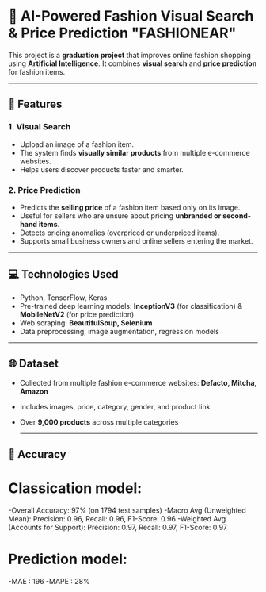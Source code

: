 # :womans_hat: AI-Powered Fashion Visual Search & Price Prediction "FASHIONEAR"

This project is a **graduation project** that improves online fashion shopping using **Artificial Intelligence**. It combines **visual search** and **price prediction** for fashion items.

---

## 📌  Features

### 1. Visual Search
- Upload an image of a fashion item.
- The system finds **visually similar products** from multiple e-commerce websites.
- Helps users discover products faster and smarter.

### 2. Price Prediction
- Predicts the **selling price** of a fashion item based only on its image.
- Useful for sellers who are unsure about pricing **unbranded or second-hand items**.
- Detects pricing anomalies (overpriced or underpriced items).
- Supports small business owners and online sellers entering the market.

---

## 💻 Technologies Used
- Python, TensorFlow, Keras
- Pre-trained deep learning models: **InceptionV3** (for classification) & **MobileNetV2** (for price prediction)
- Web scraping: **BeautifulSoup, Selenium**
- Data preprocessing, image augmentation, regression models

---

## 🌐 Dataset
- Collected from multiple fashion e-commerce websites: **Defacto, Mitcha, Amazon**
- Includes images, price, category, gender, and product link
- Over **9,000 products** across multiple categories

  ---

## 🎯 Accuracy 
# Classication model:
-Overall Accuracy: 97% (on 1794 test samples)
-Macro Avg (Unweighted Mean): Precision: 0.96, Recall: 0.96, F1-Score: 0.96
-Weighted Avg (Accounts for Support): Precision: 0.97, Recall: 0.97, F1-Score: 0.97

# Prediction model:
-MAE : 196
-MAPE : 28%


